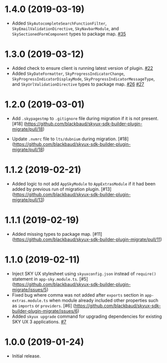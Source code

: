 # 1.4.0 (2019-03-19)

- Added `SkyAutocompleteSearchFunctionFilter`, `SkyEmailValidationDirective`, `SkyNavbarModule`, and `SkySectionedFormComponent` types to package map. [#35](https://github.com/blackbaud/skyux-sdk-builder-plugin-migrate/pull/35)

# 1.3.0 (2019-03-12)

- Added check to ensure client is running latest version of plugin. [#22](https://github.com/blackbaud/skyux-sdk-builder-plugin-migrate/pull/22)
- Added `SkyDateFormatter`, `SkyProgressIndicatorChange`, `SkyProgressIndicatorDisplayMode`, `SkyProgressIndicatorMessageType`, and `SkyUrlValidationDirective` types to package map. [#26](https://github.com/blackbaud/skyux-sdk-builder-plugin-migrate/pull/26) [#27](https://github.com/blackbaud/skyux-sdk-builder-plugin-migrate/pull/27)

# 1.2.0 (2019-03-01)

- Add `.skypagestmp` to `.gitignore` file during migration if it is not present. [#18] (https://github.com/blackbaud/skyux-sdk-builder-plugin-migrate/pull/18)

- Update `.nvmrc` file to `lts/dubnium` during migration. [#18] (https://github.com/blackbaud/skyux-sdk-builder-plugin-migrate/pull/18)

# 1.1.2 (2019-02-21)

- Added logic to not add `AppSkyModule` to `AppExtrasModule` if it had been added by previous run of migration plugin. [#13] (https://github.com/blackbaud/skyux-sdk-builder-plugin-migrate/pull/13)

# 1.1.1 (2019-02-19)

- Added missing types to package map. [#11] (https://github.com/blackbaud/skyux-sdk-builder-plugin-migrate/pull/11)

# 1.1.0 (2019-02-11)

- Inject SKY UX stylesheet using `skyuxconfig.json` instead of `require()` statement in `app-sky.module.ts`. [#5] (https://github.com/blackbaud/skyux-sdk-builder-plugin-migrate/issues/5)
- Fixed bug where comma was not added after `exports` section in `app-extras.module.ts` when module already included other properties such as `imports` or `providers`. [#6] (https://github.com/blackbaud/skyux-sdk-builder-plugin-migrate/issues/6)
- Added `skyux upgrade` command for upgrading dependencies for existing SKY UX 3 applications. [#7](https://github.com/blackbaud/skyux-sdk-builder-plugin-migrate/pull/7)

# 1.0.0 (2019-01-24)

- Initial release.
